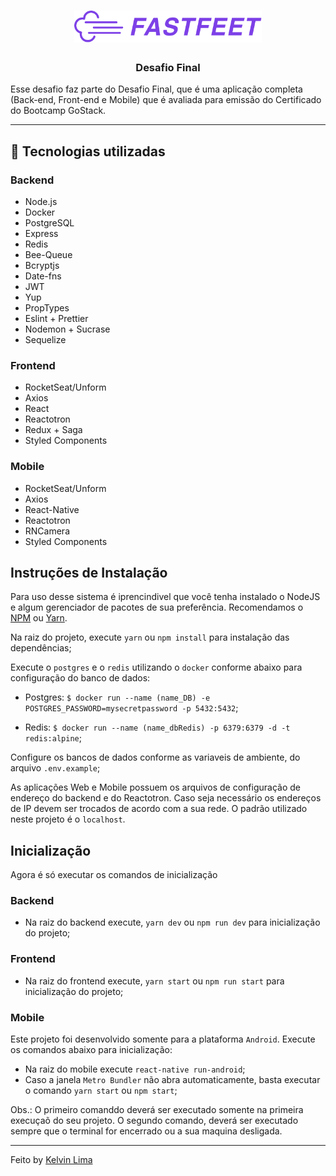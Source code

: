 <h1 align="center">
  <img alt="Fastfeet" title="Fastfeet" src=".github/logo.png" width="300px" />
</h1>

<h3 align="center">
  Desafio Final
</h3>

<p>Esse desafio faz parte do Desafio Final, que é uma aplicação completa (Back-end, Front-end e Mobile) que é avaliada para emissão do Certificado do Bootcamp GoStack.</p>

---

## 🚀 Tecnologias utilizadas 

### Backend

- Node.js
- Docker
- PostgreSQL
- Express
- Redis
- Bee-Queue
- Bcryptjs
- Date-fns
- JWT
- Yup
- PropTypes
- Eslint + Prettier
- Nodemon + Sucrase
- Sequelize

### Frontend

- RocketSeat/Unform
- Axios
- React
- Reactotron
- Redux + Saga
- Styled Components

### Mobile

- RocketSeat/Unform
- Axios
- React-Native
- Reactotron
- RNCamera
- Styled Components


## Instruções de Instalação

Para uso desse sistema é iprencindivel que você tenha instalado o NodeJS  e algum gerenciador de pacotes de sua preferência. Recomendamos o [NPM](https://nodejs.org/en/) ou [Yarn](https://yarnpkg.com/lang/en/).

Na raiz do projeto, execute `yarn` ou `npm install` para instalação das dependências;

Execute o `postgres` e o `redis` utilizando o `docker` conforme abaixo para configuração do banco de dados:

 - Postgres: `$ docker run --name (name_DB) -e POSTGRES_PASSWORD=mysecretpassword -p 5432:5432`;

 - Redis: `$ docker run --name (name_dbRedis) -p 6379:6379 -d -t redis:alpine`;

Configure os bancos de dados conforme as variaveis de ambiente, do arquivo `.env.example`;

As aplicações Web e Mobile possuem os arquivos de configuração de endereço do backend e do Reactotron. Caso seja necessário os endereços de IP devem ser trocados de acordo com a sua rede. O padrão utilizado neste projeto é o `localhost`.

## Inicialização

Agora é só executar os comandos de inicialização

### Backend
- Na raiz do backend execute, `yarn dev` ou `npm run dev` para inicialização do projeto;

### Frontend
- Na raiz do frontend execute, `yarn start` ou `npm run start` para inicialização do projeto;

### Mobile
Este projeto foi desenvolvido somente para a plataforma `Android`. Execute os comandos abaixo para inicialização:

- Na raiz do mobile execute `react-native run-android`;
- Caso a janela `Metro Bundler` não abra automaticamente, basta executar o comando `yarn start` ou `npm start`;

Obs.: O primeiro comanddo deverá ser executado somente na primeira execuçaõ do seu projeto. O segundo comando, deverá ser executado sempre que o terminal for encerrado ou a sua maquina desligada.

---

Feito by [Kelvin Lima](https://github.com/kelvinlima18)

